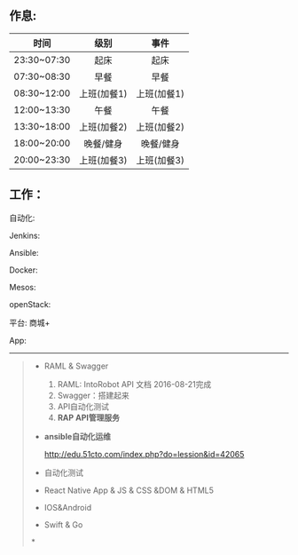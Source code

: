 ## 作息:

| 时间 | 级别 | 事件 |
| :---: | :---: | :---: |
| 23:30~07:30 | 起床 | 起床 |
| 07:30~08:30 | 早餐 | 早餐 |
| 08:30~12:00 | 上班\(加餐1\) | 上班\(加餐1\) |
| 12:00~13:30 | 午餐 | 午餐 |
| 13:30~18:00 | 上班\(加餐2\) | 上班\(加餐2\) |
| 18:00~20:00 | 晚餐/健身 | 晚餐/健身 |
| 20:00~23:30 | 上班\(加餐3\) | 上班\(加餐3\) |

## 工作：

自动化:

Jenkins:

Ansible:

Docker:

Mesos:

openStack:

平台: 商城+

App:

---

> * RAML & Swagger
>
>   1. RAML: IntoRobot API 文档 2016-08-21完成
>   2. Swagger：搭建起来
>   3. API自动化测试
>   4. **RAP API管理服务**
>
> * **ansible自动化运维**
>
>   [http:\/\/edu.51cto.com\/index.php?do=lession&id=42065](http://edu.51cto.com/index.php?do=lession&id=42065)
>
> * 自动化测试
>
> * React Native App & JS & CSS &DOM & HTML5
>
> * IOS&Android
>
> * Swift & Go
>
> \*



